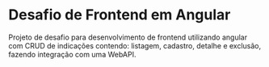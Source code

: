 # Desafio de Frontend em Angular

Projeto de desafio para desenvolvimento de frontend utilizando angular com CRUD de indicações contendo: listagem, cadastro, detalhe e exclusão, fazendo integração com uma WebAPI.
